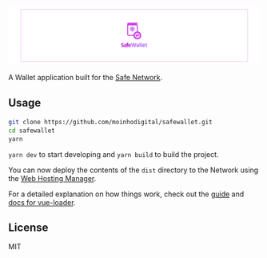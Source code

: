 ![](https://github.com/MoinhoDigital/safewallet/blob/master/safewallet_banner.png)

A Wallet application built for the [Safe Network](https://maidsafe.net).

## Usage

```sh
git clone https://github.com/moinhodigital/safewallet.git
cd safewallet
yarn
```

`yarn dev` to start developing and `yarn build` to build the project.

You can now deploy the contents of the `dist` directory to the Network using the [Web Hosting Manager](https://github.com/maidsafe/safe_examples/releases/tag/alpha-2).

For a detailed explanation on how things work, check out the [guide](http://vuejs-templates.github.io/webpack/) and [docs for vue-loader](http://vuejs.github.io/vue-loader).

## License

MIT
